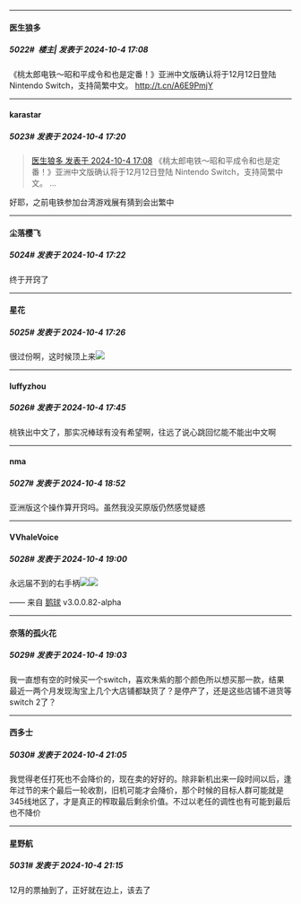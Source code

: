 ﻿
*****

####  医生狼多  
##### 5022#         楼主| 发表于 2024-10-4 17:08

《桃太郎电铁～昭和平成令和也是定番！》亚洲中文版确认将于12月12日登陆 Nintendo Switch，支持简繁中文。 http://t.cn/A6E9PmjY ​​​


*****

####  karastar  
##### 5023#       发表于 2024-10-4 17:20

<blockquote><a href="httphttps://bbs.saraba1st.com/2b/forum.php?mod=redirect&amp;goto=findpost&amp;pid=66374328&amp;ptid=2166145" target="_blank">医生狼多 发表于 2024-10-4 17:08</a>
《桃太郎电铁～昭和平成令和也是定番！》亚洲中文版确认将于12月12日登陆 Nintendo Switch，支持简繁中文。 ...</blockquote>
好耶，之前电铁参加台湾游戏展有猜到会出繁中

*****

####  尘落樱飞  
##### 5024#       发表于 2024-10-4 17:22

终于开窍了


*****

####  星花  
##### 5025#       发表于 2024-10-4 17:26

很过份啊，这时候顶上来<img src="https://static.saraba1st.com/image/smiley/face2017/152.png" referrerpolicy="no-referrer">


*****

####  luffyzhou  
##### 5026#       发表于 2024-10-4 17:45

桃铁出中文了，那实况棒球有没有希望啊，往远了说心跳回忆能不能出中文啊


*****

####  nma  
##### 5027#       发表于 2024-10-4 18:52

亚洲版这个操作算开窍吗。虽然我没买原版仍然感觉疑惑


*****

####  VVhaleVoice  
##### 5028#       发表于 2024-10-4 19:00

永远届不到的右手柄<img src="https://static.saraba1st.com/image/smiley/face2017/148.png" referrerpolicy="no-referrer"><img src="https://p.sda1.dev/19/3e9f74040cda0ae819599e0d5ed352a9/image.jpg" referrerpolicy="no-referrer">

—— 来自 [鹅球](https://www.pgyer.com/xfPejhuq) v3.0.0.82-alpha

*****

####  奈落的孤火花  
##### 5029#       发表于 2024-10-4 19:03

我一直想有空的时候买一个switch，喜欢朱紫的那个颜色所以想买那一款，结果最近一两个月发现淘宝上几个大店铺都缺货了？是停产了，还是这些店铺不进货等switch 2了？


*****

####  西多士  
##### 5030#       发表于 2024-10-4 21:05

我觉得老任打死也不会降价的，现在卖的好好的。除非新机出来一段时间以后，逢年过节的来个最后一轮收割，旧机可能才会降价，那个时候的目标人群可能就是345线地区了，才是真正的榨取最后剩余价值。不过以老任的调性也有可能到最后也不降价


*****

####  星野航  
##### 5031#       发表于 2024-10-4 21:15

12月的票抽到了，正好就在边上，该去了


